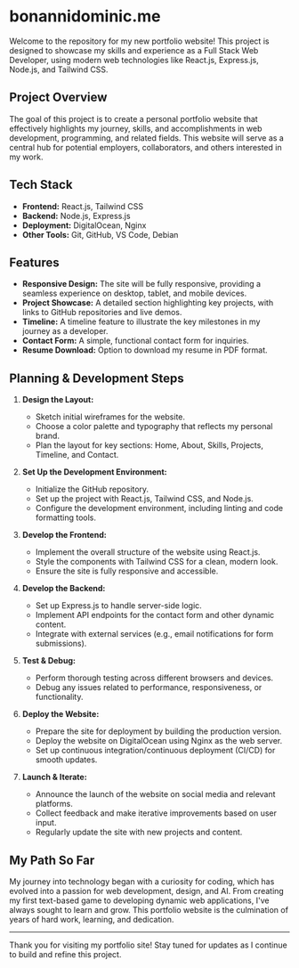 # bonannidominic.me

Welcome to the repository for my new portfolio website! This project is designed to showcase my skills and experience as a Full Stack Web Developer, using modern web technologies like React.js, Express.js, Node.js, and Tailwind CSS.

## Project Overview

The goal of this project is to create a personal portfolio website that effectively highlights my journey, skills, and accomplishments in web development, programming, and related fields. This website will serve as a central hub for potential employers, collaborators, and others interested in my work.

## Tech Stack

- **Frontend:** React.js, Tailwind CSS
- **Backend:** Node.js, Express.js
- **Deployment:** DigitalOcean, Nginx
- **Other Tools:** Git, GitHub, VS Code, Debian

## Features

- **Responsive Design:** The site will be fully responsive, providing a seamless experience on desktop, tablet, and mobile devices.
- **Project Showcase:** A detailed section highlighting key projects, with links to GitHub repositories and live demos.
- **Timeline:** A timeline feature to illustrate the key milestones in my journey as a developer.
- **Contact Form:** A simple, functional contact form for inquiries.
- **Resume Download:** Option to download my resume in PDF format.

## Planning & Development Steps

1. **Design the Layout:**
   - Sketch initial wireframes for the website.
   - Choose a color palette and typography that reflects my personal brand.
   - Plan the layout for key sections: Home, About, Skills, Projects, Timeline, and Contact.

2. **Set Up the Development Environment:**
   - Initialize the GitHub repository.
   - Set up the project with React.js, Tailwind CSS, and Node.js.
   - Configure the development environment, including linting and code formatting tools.

3. **Develop the Frontend:**
   - Implement the overall structure of the website using React.js.
   - Style the components with Tailwind CSS for a clean, modern look.
   - Ensure the site is fully responsive and accessible.

4. **Develop the Backend:**
   - Set up Express.js to handle server-side logic.
   - Implement API endpoints for the contact form and other dynamic content.
   - Integrate with external services (e.g., email notifications for form submissions).

5. **Test & Debug:**
   - Perform thorough testing across different browsers and devices.
   - Debug any issues related to performance, responsiveness, or functionality.

6. **Deploy the Website:**
   - Prepare the site for deployment by building the production version.
   - Deploy the website on DigitalOcean using Nginx as the web server.
   - Set up continuous integration/continuous deployment (CI/CD) for smooth updates.

7. **Launch & Iterate:**
   - Announce the launch of the website on social media and relevant platforms.
   - Collect feedback and make iterative improvements based on user input.
   - Regularly update the site with new projects and content.

## My Path So Far

My journey into technology began with a curiosity for coding, which has evolved into a passion for web development, design, and AI. From creating my first text-based game to developing dynamic web applications, I've always sought to learn and grow. This portfolio website is the culmination of years of hard work, learning, and dedication.

---

Thank you for visiting my portfolio site! Stay tuned for updates as I continue to build and refine this project.
